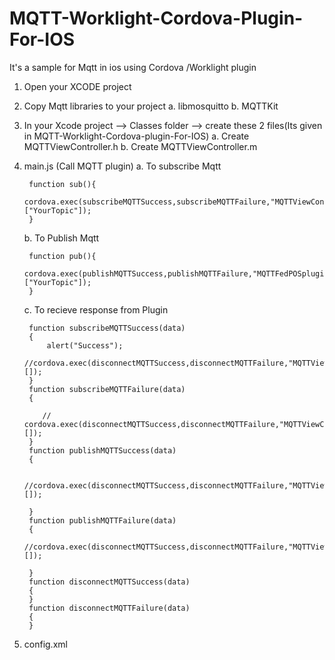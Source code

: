 # MQTT-Worklight-Cordova-Plugin-For-IOS
It's a sample for Mqtt in ios using Cordova /Worklight plugin

1. Open your XCODE project
2. Copy Mqtt libraries to your project
    a. libmosquitto
    b. MQTTKit
3. In your Xcode project --> Classes folder --> create these 2 files(Its given in MQTT-Worklight-Cordova-plugin-For-IOS)
    a. Create MQTTViewController.h
    b. Create MQTTViewController.m
4. main.js (Call MQTT plugin)
    a. To subscribe Mqtt

        function sub(){
            cordova.exec(subscribeMQTTSuccess,subscribeMQTTFailure,"MQTTViewController","subscribe",["YourTopic"]);
        }
        
    b. To Publish Mqtt
    
        function pub(){
            cordova.exec(publishMQTTSuccess,publishMQTTFailure,"MQTTFedPOSplugin","pubMssgAction",["YourTopic"]);
        }
        
    c. To recieve response from Plugin
    
        function subscribeMQTTSuccess(data)
        {
            alert("Success");
            //cordova.exec(disconnectMQTTSuccess,disconnectMQTTFailure,"MQTTViewController","disconnect",[]);
        }
        function subscribeMQTTFailure(data)
        {
           
           // cordova.exec(disconnectMQTTSuccess,disconnectMQTTFailure,"MQTTViewController","disconnect",[]);
        }
        function publishMQTTSuccess(data)
        {
           
        	//cordova.exec(disconnectMQTTSuccess,disconnectMQTTFailure,"MQTTViewController","disconnect",[]);
        
        }
        function publishMQTTFailure(data)
        {
        	//cordova.exec(disconnectMQTTSuccess,disconnectMQTTFailure,"MQTTViewController","disconnect",[]);
        
        }
        function disconnectMQTTSuccess(data)
        {
        }
        function disconnectMQTTFailure(data)
        {
        }
        
5. config.xml

    <feature name="MQTTViewController">
        <param name="ios-package" value="MQTTViewController" />
    </feature>
      


    
